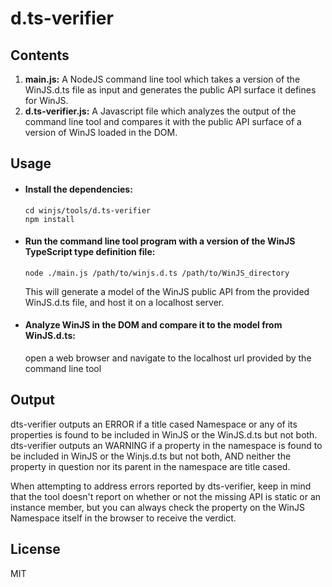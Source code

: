 # d.ts-verifier

## Contents 
1. __main.js:__ A NodeJS command line tool which takes a version of the WinJS.d.ts file as input and generates the public API surface it defines for WinJS.
2. __d.ts-verifier.js:__ A Javascript file which analyzes the output of the command line tool and compares it with the public API surface of a version of WinJS loaded in the DOM.

## Usage

- #### Install the dependencies:
  ```
  cd winjs/tools/d.ts-verifier 
  npm install
  ```

- #### Run the command line tool program with a version of the WinJS TypeScript type definition file:
  ```
  node ./main.js /path/to/winjs.d.ts /path/to/WinJS_directory
  ```
  This will generate a model of the WinJS public API from the provided WinJS.d.ts file, and host it on a localhost server.
    
- #### Analyze WinJS in the DOM and compare it to the model from WinJS.d.ts:
  open a web browser and navigate to the localhost url provided by the command line tool

## Output
  dts-verifier outputs an ERROR if a title cased Namespace or any of its properties is found 
  to be included in WinJS or the WinJS.d.ts but not both.
  dts-verifier outputs an WARNING if a property in the namespace is found to be included in WinJS or the 
  Winjs.d.ts but not both, AND neither the property in question nor its parent in the namespace are title cased. 

  When attempting to address errors reported by dts-verifier, keep in mind that the tool doesn't report on 
  whether or not the missing API is static or an instance member, but you can always check the property
  on the WinJS Namespace itself in the browser to receive the verdict.

## License

MIT
